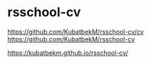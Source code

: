 # rsschool-cv
https://github.com/KubatbekM/rsschool-cv/cv
https://github.com/KubatbekM/rsschool-cv

https://kubatbekm.github.io/rsschool-cv/
